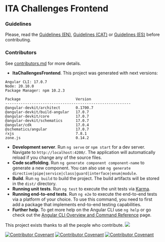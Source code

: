 # ITA Challenges Frontend

### Guidelines

Please, read the [Guidelines (EN)](GUIDELINES_EN.md), [Guidelines (CAT)](GUIDELINES_CA) or [Guidelines (ES)](GUIDELINES_ES.md) before contributing.

### Contributors

See [contributors.md](contributors.md) for more details.


* **ItaChallengesFrontend**. This project was generated with next versions:
```
Angular CLI: 17.0.7
Node: 20.10.0
Package Manager: npm 10.2.3

Package                         Version
---------------------------------------------------------
@angular-devkit/architect       0.1700.7
@angular-devkit/build-angular   17.0.7
@angular-devkit/core            17.0.7
@angular-devkit/schematics      17.0.7
@angular/cdk                    17.0.4
@schematics/angular             17.0.7
rxjs                            7.8.1
zone.js                         0.14.2
```

* **Development server**. Run `ng serve` or `npm start` for a dev server. Navigate to `http://localhost:4200/`. The application will automatically reload if you change any of the source files.
* **Code scaffolding**. Run `ng generate component component-name` to generate a new component. You can also use `ng generate directive|pipe|service|class|guard|interface|enum|module`.
* **Build**. Run `ng build` to build the project. The build artifacts will be stored in the `dist/` directory.
* **Running unit tests**. Run `ng test` to execute the unit tests via [Karma](https://karma-runner.github.io).
* **Running end-to-end tests**. Run `ng e2e` to execute the end-to-end tests via a platform of your choice. To use this command, you need to first add a package that implements end-to-end testing capabilities.
* **Further help**. To get more help on the Angular CLI use `ng help` or go check out the [Angular CLI Overview and Command Reference](https://angular.io/cli) page.

This project exists thanks to all the people who contribute.
<a href="https://github.com/IT-Academy-BCN/ita-challenges-frontend/graphs/contributors">
<img src="https://contrib.rocks/image?repo=IT-Academy-BCN/ita-challenges-frontend" /></a>

[![Contributor Covenant](https://img.shields.io/badge/Contributor%20Covenant-v2.0%20adopted-ff69b4.svg)](CODE_OF_CONDUCT_EN.md) 
 [![Contributor Covenant](https://img.shields.io/badge/Contributor%20Covenant-v2.0%20adopted-ff69b4.svg)](CODE_OF_CONDUCT_ES.md) 
  [![Contributor Covenant](https://img.shields.io/badge/Contributor%20Covenant-v2.0%20adopted-ff69b4.svg)](CODE_OF_CONDUCT_CA.md) 
